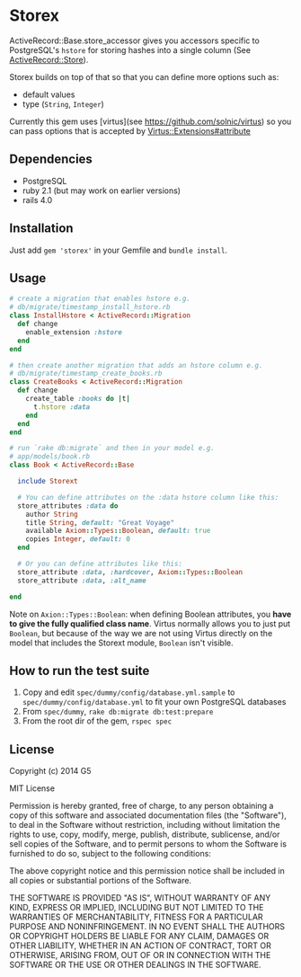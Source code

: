 # Storex

ActiveRecord::Base.store_accessor gives you accessors specific to
PostgreSQL's `hstore` for storing hashes into a single column
(See [ActiveRecord::Store](http://api.rubyonrails.org/classes/ActiveRecord/Store.html)).

Storex builds on top of that so that you can define more options such as:
* default values
* type (`String`, `Integer`)

Currently this gem uses [virtus](see https://github.com/solnic/virtus)
so you can pass options that is accepted by [Virtus::Extensions#attribute](https://github.com/solnic/virtus#using-virtus-with-classes)

## Dependencies
  * PostgreSQL
  * ruby 2.1 (but may work on earlier versions)
  * rails 4.0

## Installation

Just add `gem 'storex'` in your Gemfile and `bundle install`.

## Usage

```ruby
# create a migration that enables hstore e.g.
# db/migrate/timestamp_install_hstore.rb
class InstallHstore < ActiveRecord::Migration
  def change
    enable_extension :hstore
  end
end

# then create another migration that adds an hstore column e.g.
# db/migrate/timestamp_create_books.rb
class CreateBooks < ActiveRecord::Migration
  def change
    create_table :books do |t|
      t.hstore :data
    end
  end
end

# run `rake db:migrate` and then in your model e.g.
# app/models/book.rb
class Book < ActiveRecord::Base

  include Storext

  # You can define attributes on the :data hstore column like this:
  store_attributes :data do
    author String
    title String, default: "Great Voyage"
    available Axiom::Types::Boolean, default: true
    copies Integer, default: 0
  end

  # Or you can define attributes like this:
  store_attribute :data, :hardcover, Axiom::Types::Boolean
  store_attribute :data, :alt_name

end
```

Note on `Axion::Types::Boolean`: when defining Boolean attributes, you **have to give the fully qualified class name**. Virtus normally allows you to just put `Boolean`, but because of the way we are not using Virtus directly on the model that includes the Storext module, `Boolean` isn't visible.

## How to run the test suite

1. Copy and edit `spec/dummy/config/database.yml.sample` to `spec/dummy/config/database.yml` to fit your own PostgreSQL databases
2. From `spec/dummy`, `rake db:migrate db:test:prepare`
2. From the root dir of the gem, `rspec spec`

## License

Copyright (c) 2014 G5

MIT License

Permission is hereby granted, free of charge, to any person obtaining a copy of this software and associated documentation files (the "Software"), to deal in the Software without restriction, including without limitation the rights to use, copy, modify, merge, publish, distribute, sublicense, and/or sell copies of the Software, and to permit persons to whom the Software is furnished to do so, subject to the following conditions:

The above copyright notice and this permission notice shall be included in all copies or substantial portions of the Software.

THE SOFTWARE IS PROVIDED "AS IS", WITHOUT WARRANTY OF ANY KIND, EXPRESS OR IMPLIED, INCLUDING BUT NOT LIMITED TO THE WARRANTIES OF MERCHANTABILITY, FITNESS FOR A PARTICULAR PURPOSE AND NONINFRINGEMENT. IN NO EVENT SHALL THE AUTHORS OR COPYRIGHT HOLDERS BE LIABLE FOR ANY CLAIM, DAMAGES OR OTHER LIABILITY, WHETHER IN AN ACTION OF CONTRACT, TORT OR OTHERWISE, ARISING FROM, OUT OF OR IN CONNECTION WITH THE SOFTWARE OR THE USE OR OTHER DEALINGS IN THE SOFTWARE.
